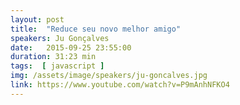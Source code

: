 ```yaml
---
layout: post
title:  "Reduce seu novo melhor amigo"
speakers: Ju Gonçalves
date:   2015-09-25 23:55:00
duration: 31:23 min
tags:  [ javascript ]
img: /assets/image/speakers/ju-goncalves.jpg
link: https://www.youtube.com/watch?v=P9mAnhNFKO4
---
```

